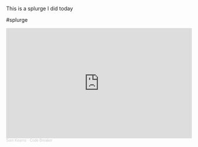 This is a splurge I did today

#splurge

<iframe width="100%" height="300" scrolling="no" frameborder="no" allow="autoplay" src="https://w.soundcloud.com/player/?url=https%3A//api.soundcloud.com/tracks/769294348&color=%23ff5500&auto_play=false&hide_related=false&show_comments=true&show_user=true&show_reposts=false&show_teaser=true&visual=true"></iframe><div style="font-size: 10px; color: #cccccc;line-break: anywhere;word-break: normal;overflow: hidden;white-space: nowrap;text-overflow: ellipsis; font-family: Interstate,Lucida Grande,Lucida Sans Unicode,Lucida Sans,Garuda,Verdana,Tahoma,sans-serif;font-weight: 100;"><a href="https://soundcloud.com/sam-kearns" title="Sam Kearns" target="_blank" style="color: #cccccc; text-decoration: none;">Sam Kearns</a> · <a href="https://soundcloud.com/sam-kearns/code-breaker" title="Code Breaker" target="_blank" style="color: #cccccc; text-decoration: none;">Code Breaker</a></div>
